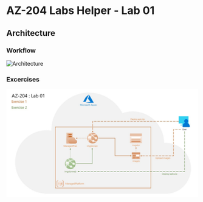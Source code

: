 # AZ-204 Labs Helper - Lab 01

## Architecture
### Workflow
![Architecture](/images/labs/gif/lab01.gif)

### Excercises
![Exercises](/images/labs/jpg/lab01.jpg)
